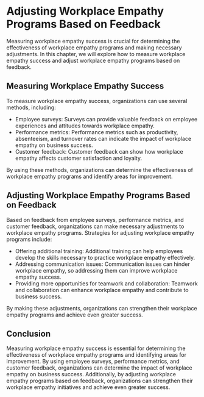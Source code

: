 Adjusting Workplace Empathy Programs Based on Feedback
======================================================================================================

Measuring workplace empathy success is crucial for determining the effectiveness of workplace empathy programs and making necessary adjustments. In this chapter, we will explore how to measure workplace empathy success and adjust workplace empathy programs based on feedback.

Measuring Workplace Empathy Success
-----------------------------------

To measure workplace empathy success, organizations can use several methods, including:

* Employee surveys: Surveys can provide valuable feedback on employee experiences and attitudes towards workplace empathy.
* Performance metrics: Performance metrics such as productivity, absenteeism, and turnover rates can indicate the impact of workplace empathy on business success.
* Customer feedback: Customer feedback can show how workplace empathy affects customer satisfaction and loyalty.

By using these methods, organizations can determine the effectiveness of workplace empathy programs and identify areas for improvement.

Adjusting Workplace Empathy Programs Based on Feedback
------------------------------------------------------

Based on feedback from employee surveys, performance metrics, and customer feedback, organizations can make necessary adjustments to workplace empathy programs. Strategies for adjusting workplace empathy programs include:

* Offering additional training: Additional training can help employees develop the skills necessary to practice workplace empathy effectively.
* Addressing communication issues: Communication issues can hinder workplace empathy, so addressing them can improve workplace empathy success.
* Providing more opportunities for teamwork and collaboration: Teamwork and collaboration can enhance workplace empathy and contribute to business success.

By making these adjustments, organizations can strengthen their workplace empathy programs and achieve even greater success.

Conclusion
----------

Measuring workplace empathy success is essential for determining the effectiveness of workplace empathy programs and identifying areas for improvement. By using employee surveys, performance metrics, and customer feedback, organizations can determine the impact of workplace empathy on business success. Additionally, by adjusting workplace empathy programs based on feedback, organizations can strengthen their workplace empathy initiatives and achieve even greater success.
